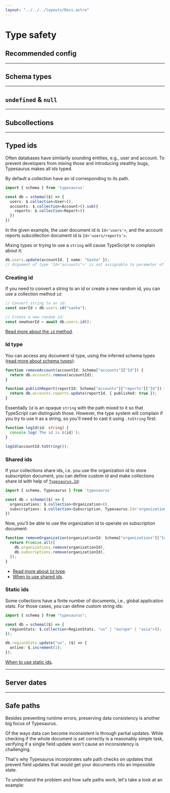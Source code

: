 ```yaml
---
layout: "../../../layouts/Docs.astro"
---
```


# Type safety

## Recommended config

---

## Schema types

---

## `undefined` & `null`

---

## Subcollections

---

## Typed ids

Often databases have similarily sounding entities, e.g., user and account. To prevent developers from mixing those and introducing stealthy bugs, Typesaurus makes all ids typed.

By default a collection have an id corresponding to its path.

```ts
import { schema } from 'typesaurus'

const db = schema(($) => {
  users: $.collection<User>(),
  accounts: $.collection<Account>().sub({
    reports: $.collection<Report>()
  })
})
```

In the given example, the user document id is `Id<'users'>`, and the account reports subcollection document id is `Id<'users/reports'>`.

Mixing types or trying to use a `string` will cause TypeScript to complain about it:

```ts
db.users.update(accountId, { name: "Sasha" });
// Argument of type 'Id<"accounts">' is not assignable to parameter of type 'Id<"users">'.
```

### Creating id

If you need to convert a string to an id or create a new random id, you can use a collection method `id`:

```ts
// Convert string to an id:
const userId = db.users.id("sasha");

// Create a new random id:
const newUserId = await db.users.id();
```

[Read more about the `id` method](/docs/api/id).

### Id type

You can access any document id type, using the inferred schema types ([read more about schema types](#schema-types)):

```ts
function removeAccount(accountId: Schema["accounts"]["Id"]) {
  return db.accounts.remove(accountId);
}

function publishReport(reportId: Schema["accounts"]["reports"]["Id"]) {
  return db.accounts.reports.update(reportId, { published: true });
}
```

Essentially `Id` is an opaque `string` with the path mixed to it so that TypeScript can distinguish those. However, the type system will complain if you try to use it as a string, so you'll need to cast it using `.toString` first:

```ts
function logId(id: string) {
  console.log(`The id is ${id}`);
}

logId(accountId.toString());
```

### Shared ids

If your collections share ids, i.e. you use the organization id to store subscription document, you can define custom id and make collections share id with help of [`Typesaurus.Id`](/docs/api/type/id):

```ts
import { schema, Typesaurus } from 'typesaurus'

const db = schema(($) => {
  organizations: $.collection<Organization>(),
  subscriptions: $.collection<Subscription, Typesaurus.Id<'organizations'>>()
})
```

Now, you'll be able to use the organization id to operate on subscription document:

```ts
function removeOrganization(organizationId: Schema["organizations"]["Id"]) {
  return Promise.all([
    db.organizations.remove(organizationId),
    db.subscriptions.remove(organizationId),
  ]);
}
```

- [Read more about `Id` type](/docs/api/type/id).
- [When to use shared ids](/docs/guides/designing-schema#sharing-ids).

### Static ids

Some collections have a finite number of documents, i.e., global application stats. For those cases, you can define custom string ids:

```ts
import { schema } from "typesaurus";

const db = schema(($) => {
  regionStats: $.collection<RegionStats, "us" | "europe" | "asia">();
});

db.regionStats.update("us", ($) => {
  online: $.increment(1);
});
```

[When to use static ids](/docs/guides/designing-schema#single-document-collection).

---

## Server dates

---

## Safe paths

Besides preventing runtime errors, preserving data consistency is another big focus of Typesaurus.

Of the ways data can become inconsistent is through partial updates. While checking if the whole document is set correctly is a reasonably simple task, verifying if a single field update won't cause an inconsistency is challenging.

That's why Typesaurus incorporates safe path checks on updates that prevent field updates that would get your documents into an impossible state.

To understand the problem and how safe paths work, let's take a look at an example:
